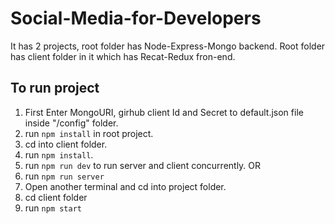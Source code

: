 # Social-Media-for-Developers

It has 2 projects, root folder has Node-Express-Mongo backend.
Root folder has client folder in it which has Recat-Redux fron-end.

## To run project
1. First Enter MongoURI, girhub client Id and Secret to default.json file inside "/config" folder.
2. run `npm install` in root project.
3. cd into client folder.
4. run `npm install`.
5. run `npm run dev` to run server and client concurrently.
OR
5. run `npm run server`
6. Open another terminal and cd into project folder.
7. cd client folder
8. run `npm start`
